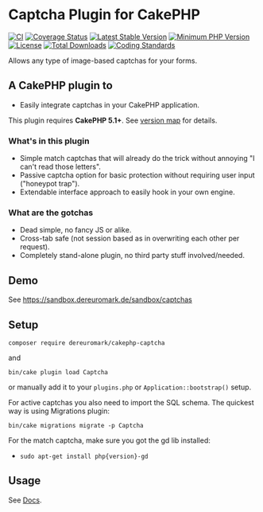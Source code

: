# Captcha Plugin for CakePHP
[![CI](https://github.com/dereuromark/cakephp-captcha/actions/workflows/ci.yml/badge.svg?branch=master)](https://github.com/dereuromark/cakephp-captcha/actions/workflows/ci.yml?query=branch%3Amaster)
[![Coverage Status](https://codecov.io/gh/dereuromark/cakephp-captcha/branch/master/graph/badge.svg)](https://codecov.io/gh/dereuromark/cakephp-captcha)
[![Latest Stable Version](https://poser.pugx.org/dereuromark/cakephp-captcha/v/stable.svg)](https://packagist.org/packages/dereuromark/cakephp-captcha)
[![Minimum PHP Version](https://img.shields.io/badge/php-%3E%3D%208.1-8892BF.svg)](https://php.net/)
[![License](https://poser.pugx.org/dereuromark/cakephp-captcha/license.svg)](LICENSE)
[![Total Downloads](https://poser.pugx.org/dereuromark/cakephp-captcha/d/total.svg)](https://packagist.org/packages/dereuromark/cakephp-captcha)
[![Coding Standards](https://img.shields.io/badge/cs-PSR--2--R-yellow.svg)](https://github.com/php-fig-rectified/fig-rectified-standards)

Allows any type of image-based captchas for your forms.

## A CakePHP plugin to
- Easily integrate captchas in your CakePHP application.

This plugin requires **CakePHP 5.1+**. See [version map](https://github.com/dereuromark/cakephp-captcha/wiki#cakephp-version-map) for details.

### What's in this plugin
- Simple match captchas that will already do the trick without annoying "I can't read those letters".
- Passive captcha option for basic protection without requiring user input ("honeypot trap").
- Extendable interface approach to easily hook in your own engine.

### What are the gotchas
- Dead simple, no fancy JS or alike.
- Cross-tab safe (not session based as in overwriting each other per request).
- Completely stand-alone plugin, no third party stuff involved/needed.

## Demo
See https://sandbox.dereuromark.de/sandbox/captchas

## Setup
```
composer require dereuromark/cakephp-captcha
```
and
```
bin/cake plugin load Captcha
```
or manually add it to your `plugins.php` or `Application::bootstrap()` setup.

For active captchas you also need to import the SQL schema.
The quickest way is using Migrations plugin:
```
bin/cake migrations migrate -p Captcha
```

For the match captcha, make sure you got the gd lib installed:
- `sudo apt-get install php{version}-gd`

## Usage
See [Docs](docs/).
